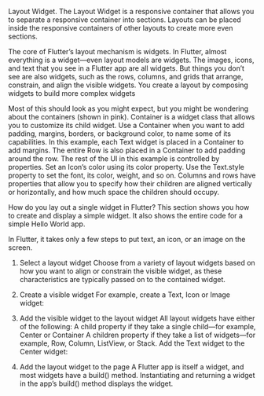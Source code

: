 
Layout Widget. 
The Layout Widget is a responsive container that allows you to separate a responsive container into sections.
Layouts can be placed inside the responsive containers of other layouts to create more even sections.

The core of Flutter’s layout mechanism is widgets. In Flutter, almost everything is a widget—even layout models are widgets. 
The images, icons, and text that you see in a Flutter app are all widgets. 
But things you don’t see are also widgets, such as the rows, columns, and grids that arrange, constrain, and align the visible widgets.
You create a layout by composing widgets to build more complex widgets

Most of this should look as you might expect, but you might be wondering about the containers (shown in pink). 
Container is a widget class that allows you to customize its child widget. 
Use a Container when you want to add padding, margins, borders, or background color, to name some of its capabilities.
In this example, each Text widget is placed in a Container to add margins. The entire Row is also placed in a Container to add padding around the row.
The rest of the UI in this example is controlled by properties. Set an Icon’s color using its color property. 
Use the Text.style property to set the font, its color, weight, and so on. 
Columns and rows have properties that allow you to specify how their children are aligned vertically or horizontally, and how much space the children should occupy.

How do you lay out a single widget in Flutter? This section shows you how to create and display a simple widget. It also shows the entire code for a simple Hello World app.

In Flutter, it takes only a few steps to put text, an icon, or an image on the screen.

1. Select a layout widget
Choose from a variety of layout widgets based on how you want to align or constrain the visible widget, as these characteristics are typically passed on to the contained widget.

2. Create a visible widget
For example, create a Text, Icon or Image widget:

3. Add the visible widget to the layout widget
All layout widgets have either of the following:
A child property if they take a single child—for example, Center or Container
A children property if they take a list of widgets—for example, Row, Column, ListView, or Stack.
Add the Text widget to the Center widget:

4. Add the layout widget to the page
A Flutter app is itself a widget, and most widgets have a build() method. Instantiating and returning a widget in the app’s build() method displays the widget.

